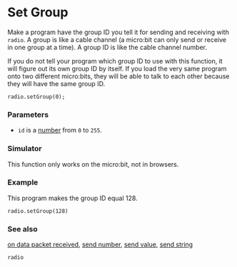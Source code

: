 # Set Group

Make a program have the group ID you tell it for sending and receiving
with ``radio``.  A group is like a cable channel (a micro:bit can only
send or receive in one group at a time). A group ID is like the cable
channel number.

If you do not tell your program which group ID to use with this
function, it will figure out its own group ID by itself.  If you load
the very same program onto two different micro:bits, they will be able
to talk to each other because they will have the same group ID.

```sig
radio.setGroup(0);
```

### Parameters

* ``id`` is a [number](/reference/types/number) from ``0`` to ``255``.

### Simulator

This function only works on the micro:bit, not in browsers.

### Example

This program makes the group ID equal 128.

```blocks
radio.setGroup(128)
```

### See also

[on data packet received](/reference/radio/on-data-packet-received),
[send number](/reference/radio/send-number),
[send value](/reference/radio/send-value),
[send string](/reference/radio/send-string)

```package
radio
```